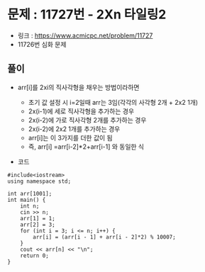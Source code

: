 # 문제 : 11727번 - 2Xn 타일링2

* 링크 : https://www.acmicpc.net/problem/11727
* 11726번 심화 문제

## 풀이

* arr[i]를 2xi의 직사각형을 채우는 방법이라하면
    * 초기 값 설정 시 i=2일때 arr는 3임(각각의 사각형 2개 + 2x2 1개)
    * 2x(i-1)에 세로 직사각형을 추가하는 경우
    * 2x(i-2)에 가로 직사각형 2개를 추가하는 경우 
    * 2x(i-2)에 2x2 1개를 추가하는 경우 
    * arr[i]는 이 3가지를 더한 값이 됨
    * 즉, arr[i] =arr[i-2]*2+arr[i-1] 와 동일한 식


* 코드
```
#include<iostream>
using namespace std;

int arr[1001];
int main() {
	int n;
	cin >> n;
	arr[1] = 1;
	arr[2] = 3;
	for (int i = 3; i <= n; i++) {
		arr[i] = (arr[i - 1] + arr[i - 2]*2) % 10007;
	}
	cout << arr[n] << "\n";
	return 0;
}
```

  